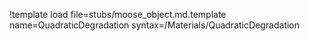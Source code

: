 !template load file=stubs/moose_object.md.template name=QuadraticDegradation syntax=/Materials/QuadraticDegradation